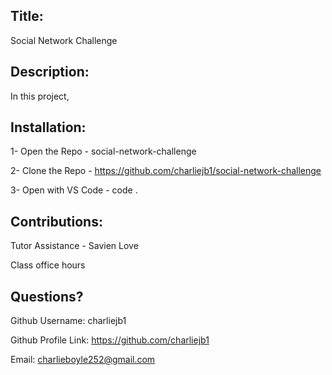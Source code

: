  ## Title: 
 
 Social Network Challenge 
  
 ## Description: 

In this project,


 ## Installation: 

 1- Open the Repo - social-network-challenge
 
 2- Clone the Repo - https://github.com/charliejb1/social-network-challenge

 3- Open with VS Code - code .

 ## Contributions: 

 Tutor Assistance - Savien Love

 
 Class office hours 

 ## Questions?

  Github Username: charliejb1
  
  Github Profile Link: https://github.com/charliejb1
  
  Email: charlieboyle252@gmail.com
  